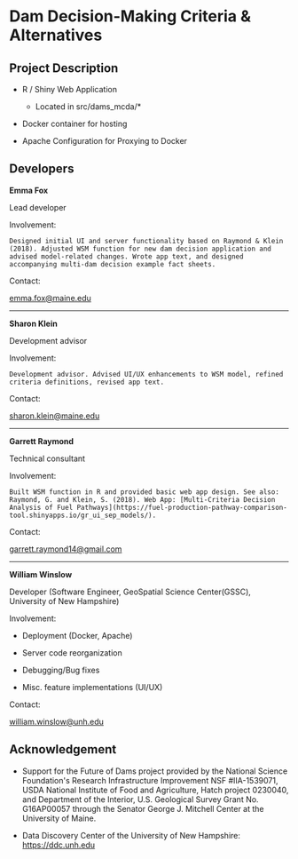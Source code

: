 Dam Decision-Making Criteria & Alternatives
==========================

Project Description
--------------------------

* R / Shiny Web Application


	+ Located in src/dams_mcda/*


* Docker container for hosting


* Apache Configuration for Proxying to Docker


Developers
-------------------------

**Emma Fox**

Lead developer

Involvement:

	Designed initial UI and server functionality based on Raymond & Klein (2018). Adjusted WSM function for new dam decision application and advised model-related changes. Wrote app text, and designed accompanying multi-dam decision example fact sheets. 

Contact:

<emma.fox@maine.edu>

***

**Sharon Klein**

Development advisor

Involvement:

	Development advisor. Advised UI/UX enhancements to WSM model, refined criteria definitions, revised app text. 

Contact:

<sharon.klein@maine.edu>

***

**Garrett Raymond**

Technical consultant

Involvement:

	Built WSM function in R and provided basic web app design. See also: Raymond, G. and Klein, S. (2018). Web App: [Multi-Criteria Decision Analysis of Fuel Pathways](https://fuel-production-pathway-comparison-tool.shinyapps.io/gr_ui_sep_models/).

Contact:

<garrett.raymond14@gmail.com>

***

**William Winslow**

Developer (Software Engineer, GeoSpatial Science Center(GSSC), University of New Hampshire)

Involvement:

* Deployment (Docker, Apache)

* Server code reorganization

* Debugging/Bug fixes

* Misc. feature implementations (UI/UX)

Contact:

<william.winslow@unh.edu>



Acknowledgement
--------------------------
+ Support for the Future of Dams project provided by the National Science Foundation's Research Infrastructure Improvement NSF #IIA-1539071, USDA National Institute of Food and Agriculture, Hatch project 0230040, and Department of the Interior, U.S. Geological Survey Grant No. G16AP00057 through the Senator George J. Mitchell Center at the University of Maine.   

+ Data Discovery Center of the University of New Hampshire: <https://ddc.unh.edu>
